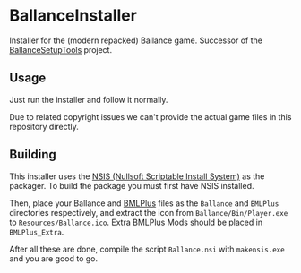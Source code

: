 # BallanceInstaller

Installer for the (modern repacked) Ballance game. Successor of the [BallanceSetupTools](https://github.com/Xenapte/BallanceSetupTools) project.

## Usage

Just run the installer and follow it normally.

Due to related copyright issues we can't provide the actual game files in this repository directly.

## Building

This installer uses the [NSIS (Nullsoft Scriptable Install System)](https://nsis.sourceforge.io/) as the packager. To build the package you must first have NSIS installed.

Then, place your Ballance and [BMLPlus](https://github.com/doyaGu/BallanceModLoaderPlus) files as the `Ballance` and `BMLPlus` directories respectively, and extract the icon from `Ballance/Bin/Player.exe` to `Resources/Ballance.ico`. Extra BMLPlus Mods should be placed in `BMLPlus_Extra`.

After all these are done, compile the script `Ballance.nsi` with `makensis.exe` and you are good to go.
